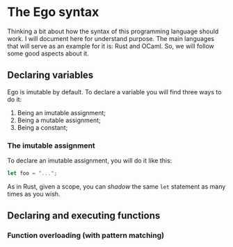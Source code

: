 # The Ego syntax

Thinking a bit about how the syntax of this programming language should work. I
will document here for understand purpose. The main languages that will serve as
an example for it is: Rust and OCaml. So, we will follow some good aspects about it.

## Declaring variables
Ego is imutable by default. To declare a variable you will find three ways to do it:

1. Being an imutable assignment;
2. Being a mutable assignment;
3. Being a constant;

### The imutable assignment

To declare an imutable assignment, you will do it like this:

```rust
let foo = "...";
```

As in Rust, given a scope, you can _shadow_ the same `let` statement as many times
as you wish.

## Declaring and executing functions

### Function overloading (with pattern matching)
